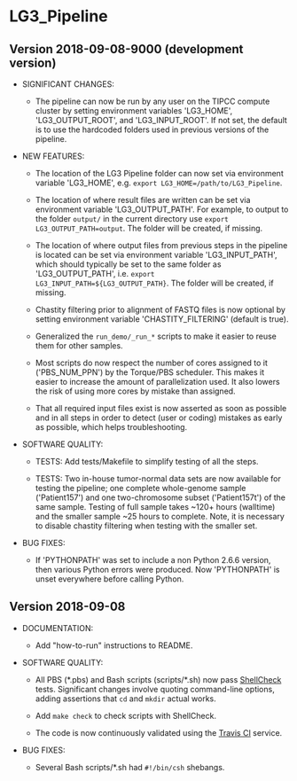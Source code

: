 # LG3_Pipeline

## Version 2018-09-08-9000 (development version)

* SIGNIFICANT CHANGES:

  - The pipeline can now be run by any user on the TIPCC compute cluster
    by setting environment variables 'LG3_HOME', 'LG3_OUTPUT_ROOT', and
    'LG3_INPUT_ROOT'. If not set, the default is to use the hardcoded
	folders used in previous versions of the pipeline.

* NEW FEATURES:

  - The location of the LG3 Pipeline folder can now set via environment
    variable 'LG3_HOME', e.g. `export LG3_HOME=/path/to/LG3_Pipeline`.
  
  - The location of where result files are written can be set via environment
    variable 'LG3_OUTPUT_PATH'.  For example, to output to the folder
    `output/` in the current directory use `export LG3_OUTPUT_PATH=output`.
	The folder will be created, if missing.
  
  - The location of where output files from previous steps in the pipeline
    is located can be set via environment variable 'LG3_INPUT_PATH', which
    should typically be set to the same folder as 'LG3_OUTPUT_PATH', i.e.
    `export LG3_INPUT_PATH=${LG3_OUTPUT_PATH}`.
	The folder will be created, if missing.
  
  - Chastity filtering prior to alignment of FASTQ files is now optional by
    setting environment variable 'CHASTITY_FILTERING' (default is true).
  
  - Generalized the `run_demo/_run_*` scripts to make it easier to reuse
    them for other samples.

  - Most scripts do now respect the number of cores assigned to it
    ('PBS_NUM_PPN') by the Torque/PBS scheduler.  This makes it easier
    to increase the amount of parallelization used.  It also lowers the
    risk of using more cores by mistake than assigned.

  - That all required input files exist is now asserted as soon as possible
    and in all steps in order to detect (user or coding) mistakes as early
    as possible, which helps troubleshooting.

* SOFTWARE QUALITY:

  - TESTS: Add tests/Makefile to simplify testing of all the steps.

  - TESTS: Two in-house tumor-normal data sets are now available for testing
    the pipeline; one complete whole-genome sample ('Patient157') and one
    two-chromosome subset ('Patient157t') of the same sample.  Testing of
	full sample takes ~120+ hours (walltime) and the smaller sample ~25 hours
	to complete. Note, it is necessary to disable chastity filtering when
	testing with the smaller set.

* BUG FIXES:

  - If 'PYTHONPATH' was set to include a non Python 2.6.6 version, then
    various Python errors were produced.  Now 'PYTHONPATH' is unset
    everywhere before calling Python.


## Version 2018-09-08

* DOCUMENTATION:

  - Add "how-to-run" instructions to README.


* SOFTWARE QUALITY:

  - All PBS (\*.pbs) and Bash scripts (scripts/\*.sh) now pass [ShellCheck]
    tests.  Significant changes involve quoting command-line options, adding
    assertions that `cd` and `mkdir` actual works.

  - Add `make check` to check scripts with ShellCheck.

  - The code is now continuously validated using the [Travis CI] service.


* BUG FIXES:

  - Several Bash scripts/\*.sh had `#!/bin/csh` shebangs.



[ShellCheck]: https://github.com/koalaman/shellcheck
[Travis CI]: https://travis-ci.org/UCSF-Costello-Lab/LG3_Pipeline
